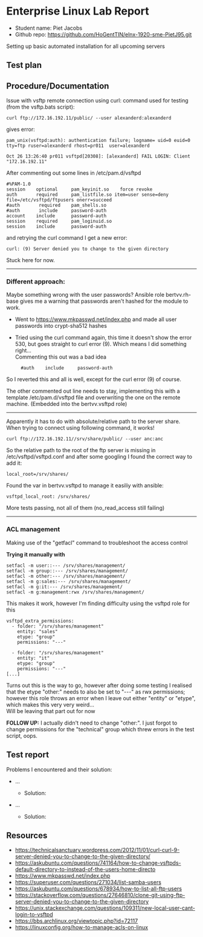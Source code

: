 # Enterprise Linux Lab Report

- Student name: Piet Jacobs
- Github repo: <https://github.com/HoGentTIN/elnx-1920-sme-PietJ95.git>

Setting up basic automated installation for all upcoming servers

## Test plan



## Procedure/Documentation

Issue with vsftp remote connection using curl: 
command used for testing (from the vsftp.bats script): 

    curl ftp://172.16.192.11/public/ --user alexanderd:alexanderd
    
gives error:

    pam_unix(vsftpd:auth): authentication failure; logname= uid=0 euid=0 tty=ftp ruser=alexanderd rhost=pr011  user=alexanderd

    Oct 26 13:26:40 pr011 vsftpd[20308]: [alexanderd] FAIL LOGIN: Client "172.16.192.11"

After commenting out some lines in /etc/pam.d/vsftpd

    #%PAM-1.0
    session    optional     pam_keyinit.so    force revoke
    auth       required     pam_listfile.so item=user sense=deny file=/etc/vsftpd/ftpusers onerr=succeed
    #auth       required    pam_shells.so
    #auth       include     password-auth
    account    include      password-auth
    session    required     pam_loginuid.so
    session    include      password-auth

and retrying the curl command I get a new error:

    curl: (9) Server denied you to change to the given directory

Stuck here for now.

---
### Different approach:
Maybe something wrong with the user passwords? Ansible role bertvv.rh-base gives me a warning that passwords aren't hashed for the module to work.

* Went to https://www.mkpasswd.net/index.php and made all user passwords into crypt-sha512 hashes
* Tried using the curl command again, this time it doesn't show the error 530, but goes straight to curl error (9). Which means I did something right...   
Commenting this out was a bad idea

        #auth    include     password-auth

So I reverted this and all is well, except for the curl error (9) of course. 


The other commented out line needs to stay, implementing this with a template /etc/pam.d/vsftpd file and overwriting the one on the remote machine. (Embedded into the bertvv.vsftpd role)

---
Apparently it has to do with absolute/relative path to the server share.  
When trying to connect using following command, it works!

    curl ftp://172.16.192.11//srv/share/public/ --user anc:anc

So the relative path to the root of the ftp server is missing in /etc/vsftpd/vsftpd.conf and after some googling I found the correct way to add it: 

    local_root=/srv/shares/

Found the var in bertvv.vsftpd to manage it easiliy with ansible:

    vsftpd_local_root: /srv/shares/


More tests passing, not all of them (no_read_access still failing)

---
### ACL management
Making use of the "getfacl" command to troubleshoot the access control

**Trying it manually with**

    setfacl -m user::--- /srv/shares/management/
    setfacl -m group::--- /srv/shares/management/
    setfacl -m other:--- /srv/shares/management/
    setfacl -m g:sales:--- /srv/shares/management/
    setfacl -m g:it:--- /srv/shares/management/
    setfacl -m g:management:rwx /srv/shares/management/

This makes it work, however I'm finding difficulty using the vsftpd role for this

    vsftpd_extra_permissions:
      - folder: "/srv/shares/management"
        entity: "sales"
        etype: "group"
        permissions: "---"

      - folder: "/srv/shares/management"
        entity: "it"
        etype: "group"
        permissions: "---"
    [...]

Turns out this is the way to go, however after doing some testing I realised that the etype "other:" needs to also be set to "---" as rwx permissions; however this role throws an error when I leave out either "entity" or "etype", which makes this very very weird...  
 Will be leaving that part out for now


 **FOLLOW UP:** I actually didn't need to change "other:". I just forgot to change permissions for the "technical" group which threw errors in the test script, oops.


## Test report

Problems I encountered and their solution:  
- ...
    - Solution:  
    

- ...
    - Solution:   
    
## Resources

- https://technicalsanctuary.wordpress.com/2012/11/01/curl-curl-9-server-denied-you-to-change-to-the-given-directory/
- https://askubuntu.com/questions/741164/how-to-change-vsftpds-default-directory-to-instead-of-the-users-home-directo
- https://www.mkpasswd.net/index.php
- https://superuser.com/questions/271034/list-samba-users
- https://askubuntu.com/questions/678934/how-to-list-all-ftp-users
- https://stackoverflow.com/questions/27646810/clone-git-using-ftp-server-denied-you-to-change-to-the-given-directory
- https://unix.stackexchange.com/questions/109311/new-local-user-cant-login-to-vsftpd
- https://bbs.archlinux.org/viewtopic.php?id=72117
- https://linuxconfig.org/how-to-manage-acls-on-linux
